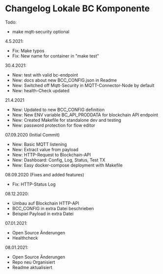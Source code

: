 # Changelog Lokale BC Komponente

Todo: 
* make mqtt-security optional

4.5.2021:
* Fix: Make typos
* Fix: New name for container in "make test"

30.4.2021:
* New: test with valid bc-endpoint
* New: docs about new BCC_CONFIG.json in Readme
* New: Switched off Mqtt-Security in MQTT-Connector-Node by default
* New: health-Check updated

21.4.2021
* New: Updated to new BCC_CONFIG definition
* New: New ENV variable BC_API_PRODDATA for blockchain API endpoint
* New: Created Makefile for standalone dev and testing
* New: password protection for flow editor

07.09.2020 (Initial Commit)
* New: Basic MQTT listening
* New: Extract value from payload
* New: HTTP-Request to Blockchain-API
* New: Dashboard: Config, Log, Status, Test TX
* New: Easy docker-compose deployment with Makefile

08.09.2020 (Fixes and added features)
* Fix: HTTP-Status Log

08.12.2020: 
* Umbau auf Blockchain HTTP-API
* BCC_CONFIG in extra Datei beschrieben
* Beispiel Payload in extra Datei

07.01.2021:
* Open Source Änderungen
* Healthcheck

08.01.2021:
* Open Source Änderungen
* Repo neu Organisiert
* Readme aktualisiert
